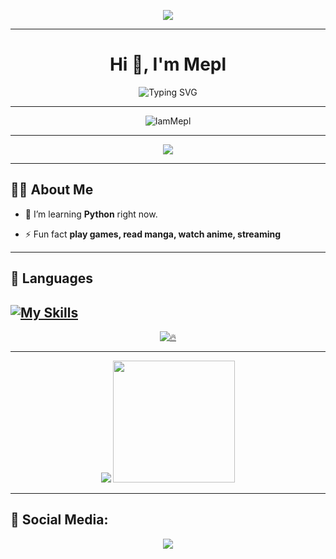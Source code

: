 <p align="center">
<img src="https://capsule-render.vercel.app/api?type=waving&color=gradient&height=200&section=header&text=IamMepl&fontSize=70&fontAlignY=30&animation=twinkling&fontColor=gradient"/> </a> 
</p>

--------------------------------
<!-- Header with an Animated Greeting -->
<h1 align="center">Hi 👋, I'm Mepl</h1>

<p align="center">
  <img src="https://readme-typing-svg.demolab.com?font=Fira+Code&weight=600&size=28&pause=1000&color=A8E4A0&center=true&width=500&lines=Welcome+to+my+Github+Profile!;I'm+Mepl+%F0%9F%91%8B;I'm+still+learning+coding." alt="Typing SVG" />
</p>

-----------------------------------
<!-- Profile Views Badge -->
<p align="center">
  <img src="https://komarev.com/ghpvc/?username=IamMepl&label=Profile%20views&color=brightgreen&style=flat" alt="IamMepl" />
</p>

--------------------------------
<p align="center">
  <img src="https://lanyard.cnrad.dev/api/748925534968348822?theme=light&bg=809ecf&animated=false&hideDiscrim=true&borderRadius=30px&idleMessage=Probably%20doing%20something%20else..." />
</p>

--------------------------------
## 🙋‍♂️ About Me

- 🌱 I’m learning **Python** right now.

- ⚡ Fun fact **play games, read manga, watch anime, streaming**
--------------------------------

## 🚀 Languages
[![My Skills](https://skillicons.dev/icons?i=py,cpp)](https://skillicons.dev)
--------------------------------

<p align="center">
    <a href="https://github.com/anuraghazra/github-readme-stats">
        <img title=🔥 src="https://github-readme-streak-stats.herokuapp.com/?user=IamMepl&theme=black-ice&hide_border=true&stroke=0000&background=060A0CD0"/>
    </a>
</p>

------------------------------

<p align="center">
  <img src="https://github-readme-stats.vercel.app/api?username=IamMepl&show_icons=true&theme=transparent"/> <img height="195em"  src="https://github-readme-stats.vercel.app/api/top-langs/?username=IamMepl&layout=compact&langs_count=7&theme=transparent"/>
</p>

--------------------------------
## 🌟 Social Media:

<div align="center"> 
  <a href="https://www.youtube.com/@Meplru" target="_blank"><img src="https://img.shields.io/badge/YouTube-FF0000?style=for-the-badge&logo=youtube&logoColor=white" target="_blank"></a>
</div>
